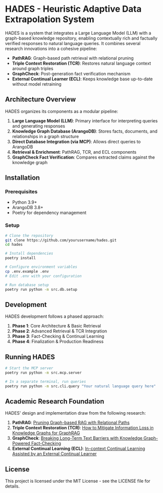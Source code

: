 # HADES - Heuristic Adaptive Data Extrapolation System

HADES is a system that integrates a Large Language Model (LLM) with a graph-based knowledge repository, enabling contextually rich and factually verified responses to natural language queries. It combines several research innovations into a cohesive pipeline:

- **PathRAG**: Graph-based path retrieval with relational pruning
- **Triple Context Restoration (TCR)**: Restores natural language context around graph triples
- **GraphCheck**: Post-generation fact verification mechanism
- **External Continual Learner (ECL)**: Keeps knowledge base up-to-date without model retraining

## Architecture Overview

HADES organizes its components as a modular pipeline:

1. **Large Language Model (LLM)**: Primary interface for interpreting queries and generating responses
2. **Knowledge Graph Database (ArangoDB)**: Stores facts, documents, and relationships in a graph structure
3. **Direct Database Integration (via MCP)**: Allows direct queries to ArangoDB
4. **Retrieval & Enrichment**: PathRAG, TCR, and ECL components
5. **GraphCheck Fact Verification**: Compares extracted claims against the knowledge graph

## Installation

### Prerequisites

- Python 3.9+
- ArangoDB 3.8+
- Poetry for dependency management

### Setup

```bash
# Clone the repository
git clone https://github.com/yourusername/hades.git
cd hades

# Install dependencies
poetry install

# Configure environment variables
cp .env.example .env
# Edit .env with your configuration

# Run database setup
poetry run python -m src.db.setup
```

## Development

HADES development follows a phased approach:

1. **Phase 1**: Core Architecture & Basic Retrieval
2. **Phase 2**: Advanced Retrieval & TCR Integration
3. **Phase 3**: Fact-Checking & Continual Learning
4. **Phase 4**: Finalization & Production Readiness

## Running HADES

```bash
# Start the MCP server
poetry run python -m src.mcp.server

# In a separate terminal, run queries
poetry run python -m src.cli.query "Your natural language query here"
```

## Academic Research Foundation

HADES' design and implementation draw from the following research:

1. **PathRAG**: [Pruning Graph-based RAG with Relational Paths](https://arxiv.org/html/2502.14902v1)
2. **Triple Context Restoration (TCR)**: [How to Mitigate Information Loss in Knowledge Graphs for GraphRAG](https://arxiv.org/html/2501.15378v1)
3. **GraphCheck**: [Breaking Long-Term Text Barriers with Knowledge Graph-Powered Fact-Checking](https://arxiv.org/html/2502.16514v1)
4. **External Continual Learning (ECL)**: [In-context Continual Learning Assisted by an External Continual Learner](https://arxiv.org/html/2412.15563v1)

## License

This project is licensed under the MIT License - see the LICENSE file for details.
